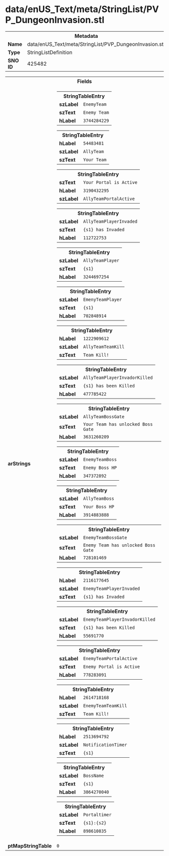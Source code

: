 <h1>data/enUS_Text/meta/StringList/PVP_DungeonInvasion.stl</h1><table><tr><th colspan="100%">Metadata</th></tr><tr><td><b>Name</b></td><td>data/enUS_Text/meta/StringList/PVP_DungeonInvasion.stl</td></tr><tr><td><b>Type</b></td><td>StringListDefinition</td></tr><tr><td><b>SNO ID</b></td><td>425482</td></tr></table>

<table><tr><th colspan="100%">Fields</th></tr><tr><td><b>arStrings</b></td><td><table><tr><th colspan="100%">StringTableEntry</th></tr><tr><td><b>szLabel</b></td><td><code>EnemyTeam</code></td></tr><tr><td><b>szText</b></td><td><code>Enemy Team</code></td></tr><tr><td><b>hLabel</b></td><td><code>3744284229</code></td></tr></table>


<table><tr><th colspan="100%">StringTableEntry</th></tr><tr><td><b>hLabel</b></td><td><code>54483481</code></td></tr><tr><td><b>szLabel</b></td><td><code>AllyTeam</code></td></tr><tr><td><b>szText</b></td><td><code>Your Team</code></td></tr></table>


<table><tr><th colspan="100%">StringTableEntry</th></tr><tr><td><b>szText</b></td><td><code>Your Portal is Active</code></td></tr><tr><td><b>hLabel</b></td><td><code>3190432295</code></td></tr><tr><td><b>szLabel</b></td><td><code>AllyTeamPortalActive</code></td></tr></table>


<table><tr><th colspan="100%">StringTableEntry</th></tr><tr><td><b>szLabel</b></td><td><code>AllyTeamPlayerInvaded</code></td></tr><tr><td><b>szText</b></td><td><code>{s1} has Invaded</code></td></tr><tr><td><b>hLabel</b></td><td><code>112722753</code></td></tr></table>


<table><tr><th colspan="100%">StringTableEntry</th></tr><tr><td><b>szLabel</b></td><td><code>AllyTeamPlayer</code></td></tr><tr><td><b>szText</b></td><td><code>{s1}</code></td></tr><tr><td><b>hLabel</b></td><td><code>3244697254</code></td></tr></table>


<table><tr><th colspan="100%">StringTableEntry</th></tr><tr><td><b>szLabel</b></td><td><code>EmenyTeamPlayer</code></td></tr><tr><td><b>szText</b></td><td><code>{s1}</code></td></tr><tr><td><b>hLabel</b></td><td><code>702848914</code></td></tr></table>


<table><tr><th colspan="100%">StringTableEntry</th></tr><tr><td><b>hLabel</b></td><td><code>1222909612</code></td></tr><tr><td><b>szLabel</b></td><td><code>AllyTeamTeamKill</code></td></tr><tr><td><b>szText</b></td><td><code>Team Kill!</code></td></tr></table>


<table><tr><th colspan="100%">StringTableEntry</th></tr><tr><td><b>szLabel</b></td><td><code>AllyTeamPlayerInvadorKilled</code></td></tr><tr><td><b>szText</b></td><td><code>{s1} has been Killed</code></td></tr><tr><td><b>hLabel</b></td><td><code>477785422</code></td></tr></table>


<table><tr><th colspan="100%">StringTableEntry</th></tr><tr><td><b>szLabel</b></td><td><code>AllyTeamBossGate</code></td></tr><tr><td><b>szText</b></td><td><code>Your Team has unlocked Boss Gate</code></td></tr><tr><td><b>hLabel</b></td><td><code>3631260209</code></td></tr></table>


<table><tr><th colspan="100%">StringTableEntry</th></tr><tr><td><b>szLabel</b></td><td><code>EnemyTeamBoss</code></td></tr><tr><td><b>szText</b></td><td><code>Enemy Boss HP</code></td></tr><tr><td><b>hLabel</b></td><td><code>347372892</code></td></tr></table>


<table><tr><th colspan="100%">StringTableEntry</th></tr><tr><td><b>szLabel</b></td><td><code>AllyTeamBoss</code></td></tr><tr><td><b>szText</b></td><td><code>Your Boss HP</code></td></tr><tr><td><b>hLabel</b></td><td><code>3914883888</code></td></tr></table>


<table><tr><th colspan="100%">StringTableEntry</th></tr><tr><td><b>szLabel</b></td><td><code>EnemyTeamBossGate</code></td></tr><tr><td><b>szText</b></td><td><code>Enemy Team has unlocked Boss Gate</code></td></tr><tr><td><b>hLabel</b></td><td><code>728101469</code></td></tr></table>


<table><tr><th colspan="100%">StringTableEntry</th></tr><tr><td><b>hLabel</b></td><td><code>2116177645</code></td></tr><tr><td><b>szLabel</b></td><td><code>EnemyTeamPlayerInvaded</code></td></tr><tr><td><b>szText</b></td><td><code>{s1} has Invaded</code></td></tr></table>


<table><tr><th colspan="100%">StringTableEntry</th></tr><tr><td><b>szLabel</b></td><td><code>EnemyTeamPlayerInvadorKilled</code></td></tr><tr><td><b>szText</b></td><td><code>{s1} has been Killed</code></td></tr><tr><td><b>hLabel</b></td><td><code>55691770</code></td></tr></table>


<table><tr><th colspan="100%">StringTableEntry</th></tr><tr><td><b>szLabel</b></td><td><code>EnemyTeamPortalActive</code></td></tr><tr><td><b>szText</b></td><td><code>Enemy Portal is Active</code></td></tr><tr><td><b>hLabel</b></td><td><code>778283091</code></td></tr></table>


<table><tr><th colspan="100%">StringTableEntry</th></tr><tr><td><b>hLabel</b></td><td><code>2614718168</code></td></tr><tr><td><b>szLabel</b></td><td><code>EnemyTeamTeamKill</code></td></tr><tr><td><b>szText</b></td><td><code>Team Kill!</code></td></tr></table>


<table><tr><th colspan="100%">StringTableEntry</th></tr><tr><td><b>hLabel</b></td><td><code>2513694792</code></td></tr><tr><td><b>szLabel</b></td><td><code>NotificationTimer</code></td></tr><tr><td><b>szText</b></td><td><code>{s1}</code></td></tr></table>


<table><tr><th colspan="100%">StringTableEntry</th></tr><tr><td><b>szLabel</b></td><td><code>BossName</code></td></tr><tr><td><b>szText</b></td><td><code>{s1}</code></td></tr><tr><td><b>hLabel</b></td><td><code>3864270040</code></td></tr></table>


<table><tr><th colspan="100%">StringTableEntry</th></tr><tr><td><b>szLabel</b></td><td><code>Portaltimer</code></td></tr><tr><td><b>szText</b></td><td><code>{s1}:{s2}</code></td></tr><tr><td><b>hLabel</b></td><td><code>898610835</code></td></tr></table>


</td></tr><tr><td><b>ptMapStringTable</b></td><td><code>0</code></td></tr></table>

